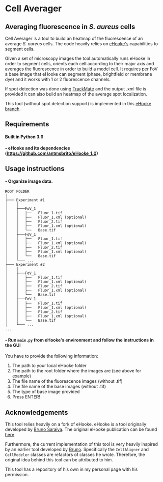 # Cell Averager
## Averaging fluorescence in _S. aureus_ cells

Cell Averager is a tool to build an heatmap of the fluorescence of an average _S. aureus_ cells. The code heavily relies on [eHooke's][1] capabilities to segment cells.

Given a set of microscopy images the tool automatically runs eHooke in order to segment cells, orients each cell according to their
major axis and averages the fluorescence in order to build a model cell. It requires per FoV a base image that eHooke can segment (phase, brightfield or membrane dye) and it works with 1 or 2 fluorescence channels.

If spot detection was done using [TrackMate][2] and the output .xml file is provided it can
also build an heatmap of the average spot localization.

This tool (without spot detection support) is implemented in this [eHooke branch][1].

## Requirements
####  Built in Python 3.6
#### - eHooke and its dependencies (https://github.com/antmsbrito/eHooke_1.0)

## Usage instructions

#### - Organize image data. 
```
ROOT FOLDER
│
├─── Experiment #1 
│    │
│    ├───FoV_1
│    │   ├──   Fluor_1.tif
│    │   ├──   Fluor_1.xml (optional)
│    │   ├──   Fluor_2.tif
│    │   ├──   Fluor_1.xml (optional)
│    │   └──   Base.tif
│    ├───FoV_1
│    │   ├──   Fluor_1.tif
│    │   ├──   Fluor_1.xml (optional)
│    │   ├──   Fluor_2.tif
│    │   ├──   Fluor_1.xml (optional)
│    │   └──   Base.tif
│    └─── ...
├─── Experiment #2
│    │
│    ├───FoV_1
│    │   ├──   Fluor_1.tif
│    │   ├──   Fluor_1.xml (optional)
│    │   ├──   Fluor_2.tif
│    │   ├──   Fluor_1.xml (optional)
│    │   └──   Base.tif
│    ├───FoV_1
│    │   ├──   Fluor_1.tif
│    │   ├──   Fluor_1.xml (optional)
│    │   ├──   Fluor_2.tif
│    │   ├──   Fluor_1.xml (optional)
│    │   └──   Base.tif
│    └─── ...
...

```
#### - Run `main.py` from eHooke's environment and follow the instructions in the GUI
You have to provide the following information:
 1. The path to your local eHooke folder
 2. The path to the root folder where the images are (see above for example)
 3. The file name of the fluorescence images (without .tif)
 4. The file name of the base images (without .tif)
 5. The type of base image provided
 6. Press ENTER!

## Acknowledgements

This tool relies heavily on a fork of eHooke. eHooke is a tool originally developed by [Bruno Saraiva][3]. The original
eHooke publication can be found [here][4]. 

Furthermore, the current implementation of this tool is very heavily inspired by an earlier tool developed by [Bruno][5].
Specifically the `CellAligner` and `CellModeler` classes are refactors of classes he wrote. Therefore, the original idea
behind this tool can be attributed to him.

This tool has a repository of his own in my personal page with his permission. 

[1]: https://github.com/antmsbrito/eHooke_1.0
[2]: doi:10.1038/s41592-022-01507-1
[3]: https://github.com/brunomsaraiva
[4]: doi:10.1017/S2633903X21000027
[5]: https://github.com/brunomsaraiva/CellAverager